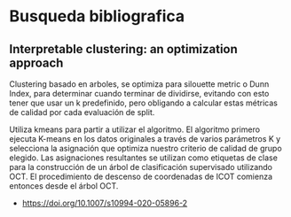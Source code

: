 # Busqueda bibliografica
## Interpretable clustering: an optimization approach
Clustering basado en arboles, se optimiza para silouette metric o Dunn Index, para determinar cuando terminar de dividirse, evitando con esto tener que usar un k predefinido, pero obligando a calcular estas métricas de calidad por cada evaluación de split.

Utiliza kmeans para partir a utilizar el algoritmo. El algoritmo primero ejecuta K-means en los datos originales a través de varios parámetros K y selecciona la asignación que optimiza nuestro criterio de calidad de grupo elegido. Las asignaciones resultantes se utilizan como etiquetas de clase para la construcción de un árbol de clasificación supervisado utilizando OCT. El procedimiento de descenso de coordenadas de ICOT comienza entonces desde el árbol OCT.



* https://doi.org/10.1007/s10994-020-05896-2 

##
